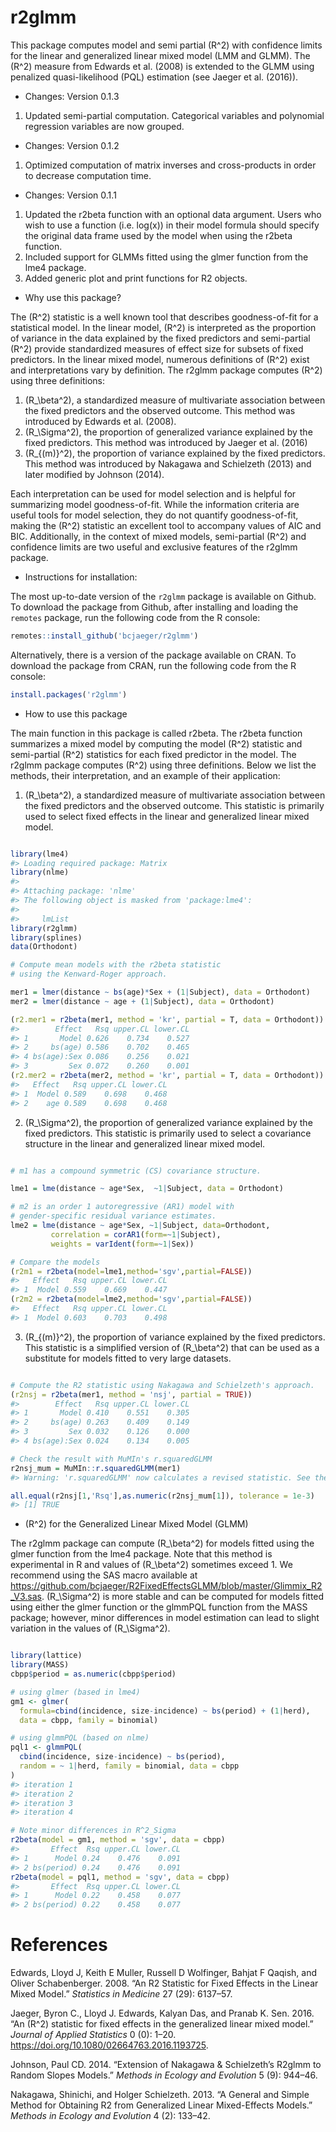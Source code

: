 
<!-- README.md is generated from README.Rmd. Please edit that file -->

# r2glmm

This package computes model and semi partial \(R^2\) with confidence
limits for the linear and generalized linear mixed model (LMM and GLMM).
The \(R^2\) measure from Edwards et al. (2008) is extended to the GLMM
using penalized quasi-likelihood (PQL) estimation (see Jaeger et al.
(2016)).

  - Changes: Version 0.1.3

<!-- end list -->

1.  Updated semi-partial computation. Categorical variables and
    polynomial regression variables are now grouped.

<!-- end list -->

  - Changes: Version 0.1.2

<!-- end list -->

1.  Optimized computation of matrix inverses and cross-products in order
    to decrease computation time.

<!-- end list -->

  - Changes: Version 0.1.1

<!-- end list -->

1.  Updated the r2beta function with an optional data argument. Users
    who wish to use a function (i.e. log(x)) in their model formula
    should specify the original data frame used by the model when using
    the r2beta function.
2.  Included support for GLMMs fitted using the glmer function from the
    lme4 package.
3.  Added generic plot and print functions for R2 objects.

<!-- end list -->

  - Why use this package?

The \(R^2\) statistic is a well known tool that describes
goodness-of-fit for a statistical model. In the linear model, \(R^2\) is
interpreted as the proportion of variance in the data explained by the
fixed predictors and semi-partial \(R^2\) provide standardized measures
of effect size for subsets of fixed predictors. In the linear mixed
model, numerous definitions of \(R^2\) exist and interpretations vary by
definition. The r2glmm package computes \(R^2\) using three definitions:

1.  \(R_\beta^2\), a standardized measure of multivariate association
    between the fixed predictors and the observed outcome. This method
    was introduced by Edwards et al. (2008).
2.  \(R_\Sigma^2\), the proportion of generalized variance explained by
    the fixed predictors. This method was introduced by Jaeger et al.
    (2016)
3.  \(R_{(m)}^2\), the proportion of variance explained by the fixed
    predictors. This method was introduced by Nakagawa and Schielzeth
    (2013) and later modified by Johnson (2014).

Each interpretation can be used for model selection and is helpful for
summarizing model goodness-of-fit. While the information criteria are
useful tools for model selection, they do not quantify goodness-of-fit,
making the \(R^2\) statistic an excellent tool to accompany values of
AIC and BIC. Additionally, in the context of mixed models, semi-partial
\(R^2\) and confidence limits are two useful and exclusive features of
the r2glmm package.

  - Instructions for installation:

The most up-to-date version of the `r2glmm` package is available on
Github. To download the package from Github, after installing and
loading the `remotes` package, run the following code from the R console:

``` r
remotes::install_github('bcjaeger/r2glmm')
```

Alternatively, there is a version of the package available on CRAN. To
download the package from CRAN, run the following code from the R
console:

``` r
install.packages('r2glmm')
```

  - How to use this package

The main function in this package is called r2beta. The r2beta function
summarizes a mixed model by computing the model \(R^2\) statistic and
semi-partial \(R^2\) statistics for each fixed predictor in the model.
The r2glmm package computes \(R^2\) using three definitions. Below we
list the methods, their interpretation, and an example of their
application:

1.  \(R_\beta^2\), a standardized measure of multivariate association
    between the fixed predictors and the observed outcome. This
    statistic is primarily used to select fixed effects in the linear
    and generalized linear mixed model.

<!-- end list -->

``` r

library(lme4)
#> Loading required package: Matrix
library(nlme)
#> 
#> Attaching package: 'nlme'
#> The following object is masked from 'package:lme4':
#> 
#>     lmList
library(r2glmm)
library(splines)
data(Orthodont)

# Compute mean models with the r2beta statistic 
# using the Kenward-Roger approach.

mer1 = lmer(distance ~ bs(age)*Sex + (1|Subject), data = Orthodont)
mer2 = lmer(distance ~ age + (1|Subject), data = Orthodont)

(r2.mer1 = r2beta(mer1, method = 'kr', partial = T, data = Orthodont))
#>        Effect   Rsq upper.CL lower.CL
#> 1       Model 0.626    0.734    0.527
#> 2     bs(age) 0.586    0.702    0.465
#> 4 bs(age):Sex 0.086    0.256    0.021
#> 3         Sex 0.072    0.260    0.001
(r2.mer2 = r2beta(mer2, method = 'kr', partial = T, data = Orthodont))
#>   Effect   Rsq upper.CL lower.CL
#> 1  Model 0.589    0.698    0.468
#> 2    age 0.589    0.698    0.468
```

2.  \(R_\Sigma^2\), the proportion of generalized variance explained by
    the fixed predictors. This statistic is primarily used to select a
    covariance structure in the linear and generalized linear mixed
    model.

<!-- end list -->

``` r

# m1 has a compound symmetric (CS) covariance structure.

lme1 = lme(distance ~ age*Sex,  ~1|Subject, data = Orthodont)

# m2 is an order 1 autoregressive (AR1) model with
# gender-specific residual variance estimates.
lme2 = lme(distance ~ age*Sex, ~1|Subject, data=Orthodont, 
         correlation = corAR1(form=~1|Subject),
         weights = varIdent(form=~1|Sex))

# Compare the models
(r2m1 = r2beta(model=lme1,method='sgv',partial=FALSE))
#>   Effect   Rsq upper.CL lower.CL
#> 1  Model 0.559    0.669    0.447
(r2m2 = r2beta(model=lme2,method='sgv',partial=FALSE))
#>   Effect   Rsq upper.CL lower.CL
#> 1  Model 0.603    0.703    0.498
```

3.  \(R_{(m)}^2\), the proportion of variance explained by the fixed
    predictors. This statistic is a simplified version of \(R_\beta^2\)
    that can be used as a substitute for models fitted to very large
    datasets.

<!-- end list -->

``` r

# Compute the R2 statistic using Nakagawa and Schielzeth's approach.
(r2nsj = r2beta(mer1, method = 'nsj', partial = TRUE))
#>        Effect   Rsq upper.CL lower.CL
#> 1       Model 0.410    0.551    0.305
#> 2     bs(age) 0.263    0.409    0.149
#> 3         Sex 0.032    0.126    0.000
#> 4 bs(age):Sex 0.024    0.134    0.005

# Check the result with MuMIn's r.squaredGLMM
r2nsj_mum = MuMIn::r.squaredGLMM(mer1)
#> Warning: 'r.squaredGLMM' now calculates a revised statistic. See the help page.

all.equal(r2nsj[1,'Rsq'],as.numeric(r2nsj_mum[1]), tolerance = 1e-3)
#> [1] TRUE
```

  - \(R^2\) for the Generalized Linear Mixed Model (GLMM)

The r2glmm package can compute \(R_\beta^2\) for models fitted using the
glmer function from the lme4 package. Note that this method is
experimental in R and values of \(R_\beta^2\) sometimes exceed 1. We
recommend using the SAS macro available at
<https://github.com/bcjaeger/R2FixedEffectsGLMM/blob/master/Glimmix_R2_V3.sas>.
\(R_\Sigma^2\) is more stable and can be computed for models fitted
using either the glmer function or the glmmPQL function from the MASS
package; however, minor differences in model estimation can lead to
slight variation in the values of \(R_\Sigma^2\).

``` r

library(lattice)
library(MASS)
cbpp$period = as.numeric(cbpp$period)

# using glmer (based in lme4)
gm1 <- glmer(
  formula=cbind(incidence, size-incidence) ~ bs(period) + (1|herd),
  data = cbpp, family = binomial)

# using glmmPQL (based on nlme)
pql1 <- glmmPQL(
  cbind(incidence, size-incidence) ~ bs(period), 
  random = ~ 1|herd, family = binomial, data = cbpp
)
#> iteration 1
#> iteration 2
#> iteration 3
#> iteration 4

# Note minor differences in R^2_Sigma
r2beta(model = gm1, method = 'sgv', data = cbpp)
#>       Effect  Rsq upper.CL lower.CL
#> 1      Model 0.24    0.476    0.091
#> 2 bs(period) 0.24    0.476    0.091
r2beta(model = pql1, method = 'sgv', data = cbpp)
#>       Effect  Rsq upper.CL lower.CL
#> 1      Model 0.22    0.458    0.077
#> 2 bs(period) 0.22    0.458    0.077
```

# References

<div id="refs" class="references">

<div id="ref-edwards2008r2">

Edwards, Lloyd J, Keith E Muller, Russell D Wolfinger, Bahjat F Qaqish,
and Oliver Schabenberger. 2008. “An R2 Statistic for Fixed Effects in
the Linear Mixed Model.” *Statistics in Medicine* 27 (29): 6137–57.

</div>

<div id="ref-r2glmmJaeger">

Jaeger, Byron C., Lloyd J. Edwards, Kalyan Das, and Pranab K. Sen. 2016.
“An \(R^2\) statistic for fixed effects in the generalized linear mixed
model.” *Journal of Applied Statistics* 0 (0): 1–20.
<https://doi.org/10.1080/02664763.2016.1193725>.

</div>

<div id="ref-johnson2014extension">

Johnson, Paul CD. 2014. “Extension of Nakagawa & Schielzeth’s R2glmm to
Random Slopes Models.” *Methods in Ecology and Evolution* 5 (9): 944–46.

</div>

<div id="ref-nakagawa2013general">

Nakagawa, Shinichi, and Holger Schielzeth. 2013. “A General and Simple
Method for Obtaining R2 from Generalized Linear Mixed-Effects Models.”
*Methods in Ecology and Evolution* 4 (2): 133–42.

</div>

</div>
